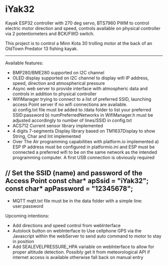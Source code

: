 # iYak32

Kayak ESP32 controller with 270 deg servo, BTS7960 PWM to control electric motor direction and speed, controls available on physical controller via 2 potentiometers and BCK/FWD switch.

This project is to control a Minn Kota 30 trolling motor at the back of an OldTown Predator 13 fishing kayak.



-------------------------------------------------------------------------------



Available features:
- BMP280/BME280 supported on I2C channel
- OLED display supported on I2C channel to display wifi IP address, speed, direction and atmospherical pressure
- Async web server to provide interface with atmospheric data and controls in addition to physical controller
- WifiManager trying to connect to a list of preferred SSID, launching access Point server if no wifi connections are available.  
    a) config.txt file must be added to /data folder to list your preferred SSID:password 
    b) numPreferredNetworks in WifiManager.h must be adjusted accordingly to number of lines/SSID in config.txt
- ACS712 Current sensor library implemented
- 4 digits 7-segments Display library based on TM1637Display to show String, Char and Int implemented  
- Over The Air programming capabilities with platform.io implemented
    a) ESP IP address must be configured in platformio.ini and ESP must be connected a preferred wifi to be on the same network as the intended programming computer.  A first USB connection is obviously required  



 // Set the SSID (name) and password of the Access Point
    const char* apSsid = "iYak32";
    const char* apPassword = "12345678";
-------------------------------------------------------------------------------

- MQTT
    mqtt.txt  file must be in the data folder with a simple line:
user:password



Upcoming intentions:
- Add directions and speed control from webInterface
- Autolock button on webInterface to Use cellphone GPS via the Javascript within the webServer to send auto command to motor to stay in position 
- Add SEALEVELPRESSURE_HPA variable on webInterface to allow for proper altitude detection.  Possibly get it from meteorological API if internet access is available otherwise fall back on manual entry
